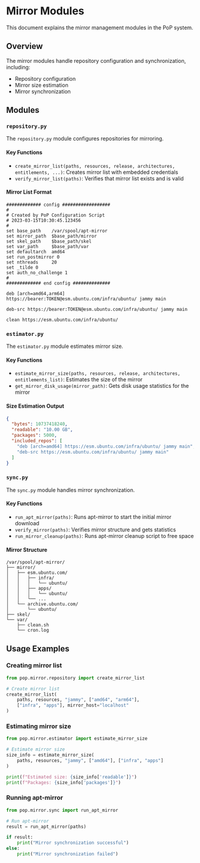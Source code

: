 # Mirror Modules

This document explains the mirror management modules in the PoP system.

## Overview

The mirror modules handle repository configuration and synchronization, including:

- Repository configuration
- Mirror size estimation
- Mirror synchronization

## Modules

### `repository.py`

The `repository.py` module configures repositories for mirroring.

#### Key Functions

- `create_mirror_list(paths, resources, release, architectures, entitlements, ...)`: Creates mirror list with embedded credentials
- `verify_mirror_list(paths)`: Verifies that mirror list exists and is valid

#### Mirror List Format

```
############# config ##################
#
# Created by PoP Configuration Script
# 2023-03-15T10:30:45.123456
#
set base_path    /var/spool/apt-mirror
set mirror_path  $base_path/mirror
set skel_path    $base_path/skel
set var_path     $base_path/var
set defaultarch  amd64
set run_postmirror 0
set nthreads     20
set _tilde 0
set auth_no_challenge 1
#
############# end config ##############

deb [arch=amd64,arm64] https://bearer:TOKEN@esm.ubuntu.com/infra/ubuntu/ jammy main

deb-src https://bearer:TOKEN@esm.ubuntu.com/infra/ubuntu/ jammy main

clean https://esm.ubuntu.com/infra/ubuntu/
```

### `estimator.py`

The `estimator.py` module estimates mirror size.

#### Key Functions

- `estimate_mirror_size(paths, resources, release, architectures, entitlements_list)`: Estimates the size of the mirror
- `get_mirror_disk_usage(mirror_path)`: Gets disk usage statistics for the mirror

#### Size Estimation Output

```json
{
  "bytes": 10737418240,
  "readable": "10.00 GB",
  "packages": 5000,
  "included_repos": [
    "deb [arch=amd64] https://esm.ubuntu.com/infra/ubuntu/ jammy main",
    "deb-src https://esm.ubuntu.com/infra/ubuntu/ jammy main"
  ]
}
```

### `sync.py`

The `sync.py` module handles mirror synchronization.

#### Key Functions

- `run_apt_mirror(paths)`: Runs apt-mirror to start the initial mirror download
- `verify_mirror(paths)`: Verifies mirror structure and gets statistics
- `run_mirror_cleanup(paths)`: Runs apt-mirror cleanup script to free space

#### Mirror Structure

```
/var/spool/apt-mirror/
├── mirror/
│   ├── esm.ubuntu.com/
│   │   ├── infra/
│   │   │   └── ubuntu/
│   │   ├── apps/
│   │   │   └── ubuntu/
│   │   └── ...
│   └── archive.ubuntu.com/
│       └── ubuntu/
├── skel/
└── var/
    ├── clean.sh
    └── cron.log
```

## Usage Examples

### Creating mirror list

```python
from pop.mirror.repository import create_mirror_list

# Create mirror list
create_mirror_list(
    paths, resources, "jammy", ["amd64", "arm64"], 
    ["infra", "apps"], mirror_host="localhost"
)
```

### Estimating mirror size

```python
from pop.mirror.estimator import estimate_mirror_size

# Estimate mirror size
size_info = estimate_mirror_size(
    paths, resources, "jammy", ["amd64"], ["infra", "apps"]
)

print(f"Estimated size: {size_info['readable']}")
print(f"Packages: {size_info['packages']}")
```

### Running apt-mirror

```python
from pop.mirror.sync import run_apt_mirror

# Run apt-mirror
result = run_apt_mirror(paths)

if result:
    print("Mirror synchronization successful")
else:
    print("Mirror synchronization failed")
```
